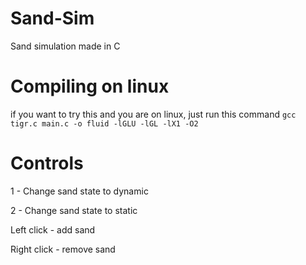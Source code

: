 # Sand-Sim
 Sand simulation made in C
# Compiling on linux
 if you want to try this and you are on linux, just run this command `gcc tigr.c main.c -o fluid -lGLU -lGL -lX1 -O2`
# Controls
 1 - Change sand state to dynamic
 
 2 - Change sand state to static
 
 Left click - add sand
 
 Right click - remove sand
